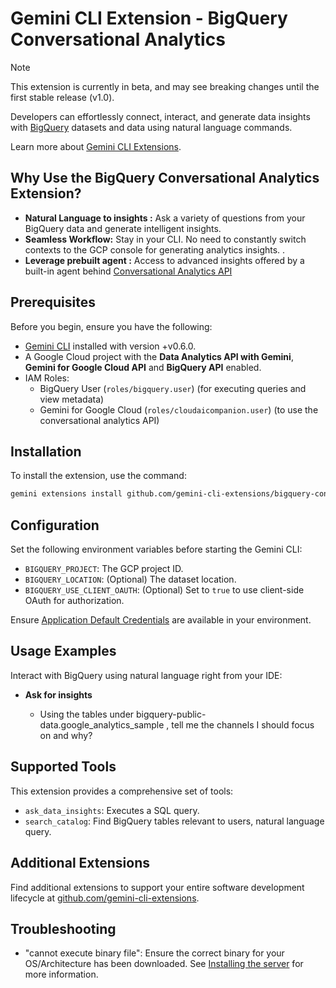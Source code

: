 # Gemini CLI Extension - BigQuery Conversational Analytics

> [!NOTE]
> This extension is currently in beta, and may see breaking changes until the first stable release (v1.0).

Developers can effortlessly connect, interact, and generate data insights with [BigQuery](https://cloud.google.com/bigquery/docs) datasets and data using natural language commands.

Learn more about [Gemini CLI Extensions](https://github.com/google-gemini/gemini-cli/blob/main/docs/extension.md).

## **Why Use the BigQuery Conversational Analytics Extension?**

* **Natural Language to insights :** Ask a variety of questions from your BigQuery data and generate intelligent insights.   
* **Seamless Workflow:** Stay in your CLI. No need to constantly switch contexts to the GCP console for generating analytics insights. .  
* **Leverage prebuilt agent :** Access to advanced insights offered by a built-in agent behind  [Conversational Analytics API](https://cloud.google.com/gemini/docs/conversational-analytics-api/overview)

## **Prerequisites**

Before you begin, ensure you have the following:

* [Gemini CLI](https://github.com/google-gemini/gemini-cli) installed with version +v0.6.0.
* A Google Cloud project with the **Data Analytics API with Gemini**, **Gemini for Google Cloud API** and **BigQuery API** enabled.  
* IAM Roles:  
     * BigQuery User (`roles/bigquery.user`) (for executing queries and view metadata)  
     * Gemini for Google Cloud (`roles/cloudaicompanion.user`) (to use the conversational analytics API)

## Installation

To install the extension, use the command:

```bash
gemini extensions install github.com/gemini-cli-extensions/bigquery-conversational-analytics
```

## Configuration

Set the following environment variables before starting the Gemini CLI:

*   `BIGQUERY_PROJECT`: The GCP project ID.
*   `BIGQUERY_LOCATION`: (Optional) The dataset location.
*   `BIGQUERY_USE_CLIENT_OAUTH`: (Optional) Set to `true` to use client-side OAuth for authorization.

Ensure [Application Default Credentials](https://cloud.google.com/docs/authentication/gcloud) are available in your environment.

## **Usage Examples**

Interact with BigQuery using natural language right from your IDE:

* **Ask for insights** 

  * Using the tables under bigquery-public-data.google\_analytics\_sample , tell me the channels I should focus on and why?

## **Supported Tools**

This extension provides a comprehensive set of tools:

* `ask_data_insights`: Executes a SQL query.  
* `search_catalog`: Find BigQuery tables relevant to users, natural language query.

## Additional Extensions

Find additional extensions to support your entire software development lifecycle at [github.com/gemini-cli-extensions](https://github.com/gemini-cli-extensions).

## Troubleshooting

* "cannot execute binary file": Ensure the correct binary for your OS/Architecture has been downloaded. See [Installing the server](https://googleapis.github.io/genai-toolbox/getting-started/introduction/#installing-the-server) for more information.
